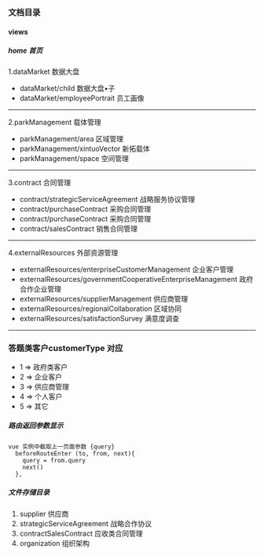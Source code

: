 ### 文档目录
#### views
##### home  首页
1.dataMarket  数据大盘
* dataMarket/child  数据大盘•子
* dataMarket/employeePortrait  员工画像
---
2.parkManagement  载体管理
* parkManagement/area  区域管理
* parkManagement/xintuoVector  新拓载体
* parkManagement/space  空间管理
---
3.contract  合同管理
* contract/strategicServiceAgreement  战略服务协议管理
* contract/purchaseContract  采购合同管理
* contract/purchaseContract  采购合同管理
* contract/salesContract  销售合同管理
---
4.externalResources  外部资源管理
* externalResources/enterpriseCustomerManagement  企业客户管理
* externalResources/governmentCooperativeEnterpriseManagement  政府合作企业管理
* externalResources/supplierManagement  供应商管理
* externalResources/regionalCollaboration  区域协同
* externalResources/satisfactionSurvey  满意度调查
---
### 答题类客户customerType  对应
* 1 => 政府类客户
* 2 => 企业客户
* 3 => 供应商管理
* 4 => 个人客户
* 5 => 其它

##### 路由返回参数显示
```$xslt
vue 实例中截取上一页面参数 {query}
  beforeRouteEnter (to, from, next){
    query = from.query
    next()
  },
```
##### 文件存储目录  
1. supplier  供应商
2. strategicServiceAgreement 战略合作协议
3. contractSalesContract 应收类合同管理
4. organization 组织架构
